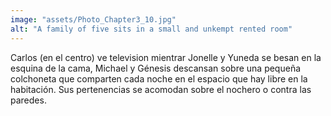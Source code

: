 ```yaml
---
image: "assets/Photo_Chapter3_10.jpg"
alt: "A family of five sits in a small and unkempt rented room"
---
```

Carlos (en el centro) ve television mientrar Jonelle y Yuneda se besan en la esquina de la cama, Michael y Génesis descansan sobre una pequeña colchoneta que comparten cada noche en el espacio que hay libre en la habitación. Sus pertenencias se acomodan sobre el nochero o contra las paredes.
